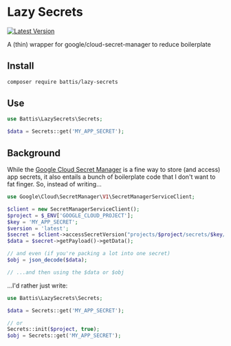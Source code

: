 # Lazy Secrets

[![Latest Version](https://img.shields.io/packagist/v/battis/lazy-secrets.svg)](https://packagist.org/packages/battis/lazy-secrets)

A (thin) wrapper for google/cloud-secret-manager to reduce boilerplate

## Install

```bash
composer require battis/lazy-secrets
```

## Use

```php
use Battis\LazySecrets\Secrets;

$data = Secrets::get('MY_APP_SECRET');
```

## Background

While the [Google Cloud Secret Manager](https://cloud.google.com/secret-manager/docs) is a fine way to store (and access) app secrets, it also entails a bunch of boilerplate code that I don't want to fat finger. So, instead of writing...

```php
use Google\Cloud\SecretManager\V1\SecretManagerServiceClient;

$client = new SecretManagerServiceClient();
$project = $_ENV['GOOGLE_CLOUD_PROJECT'];
$key = 'MY_APP_SECRET';
$version = 'latest';
$secret = $client->accessSecretVersion("projects/$project/secrets/$key/versions/$version");
$data = $secret->getPayload()->getData();

// and even (if you're packing a lot into one secret)
$obj = json_decode($data);

// ...and then using the $data or $obj
```

...I'd rather just write:

```php
use Battis\LazySecrets\Secrets;

$data = Secrets::get('MY_APP_SECRET');

// or
Secrets::init($project, true);
$obj = Secrets::get('MY_APP_SECRET');
```

